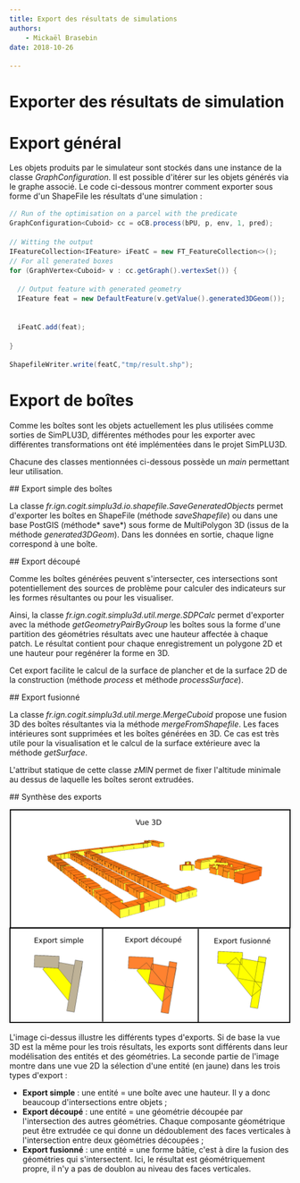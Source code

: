 ```yaml
---
title: Export des résultats de simulations
authors:
    - Mickaël Brasebin
date: 2018-10-26

---
```

# Exporter des résultats de simulation

# Export général

Les objets produits par le simulateur sont stockés dans une instance de la classe  *GraphConfiguration*. Il est possible d'itérer sur les objets générés via le graphe associé. Le code ci-dessous montrer comment exporter sous forme d'un ShapeFile les résultats d'une simulation :


```JAVA
// Run of the optimisation on a parcel with the predicate
GraphConfiguration<Cuboid> cc = oCB.process(bPU, p, env, 1, pred);

// Witting the output
IFeatureCollection<IFeature> iFeatC = new FT_FeatureCollection<>();
// For all generated boxes
for (GraphVertex<Cuboid> v : cc.getGraph().vertexSet()) {

  // Output feature with generated geometry
  IFeature feat = new DefaultFeature(v.getValue().generated3DGeom());


  iFeatC.add(feat);

}

ShapefileWriter.write(featC,"tmp/result.shp");
```

# Export de boîtes

Comme les boîtes sont les objets actuellement les plus utilisées comme sorties de SimPLU3D, différentes méthodes pour les exporter avec différentes transformations ont été implémentées dans le projet SimPLU3D.

Chacune des classes mentionnées ci-dessous possède un *main* permettant leur utilisation.


## Export simple des boîtes

La classe *fr.ign.cogit.simplu3d.io.shapefile.SaveGeneratedObjects*  permet d'exporter les boîtes en ShapeFile (méthode *saveShapefile*) ou dans une base PostGIS (méthode* save*) sous forme de MultiPolygon 3D (issus de la méthode *generated3DGeom*). Dans les données en sortie, chaque ligne correspond à une boîte.

## Export découpé

Comme les boîtes générées peuvent s'intersecter, ces intersections sont potentiellement des sources de problème pour calculer des indicateurs sur les formes résultantes ou pour les visualiser.

Ainsi, la classe *fr.ign.cogit.simplu3d.util.merge.SDPCalc* permet d'exporter avec la méthode *getGeometryPairByGroup* les boîtes sous la forme d'une partition des géométries résultats avec une hauteur affectée à chaque patch. Le résultat contient pour chaque enregistrement un polygone 2D et une hauteur pour regénérer la forme en 3D.

Cet export facilite le calcul de la surface de plancher et de la surface 2D de la construction (méthode *process* et méthode *processSurface*).


## Export fusionné

La classe *fr.ign.cogit.simplu3d.util.merge.MergeCuboid* propose une fusion 3D des boîtes résultantes via la méthode *mergeFromShapefile*. Les faces intérieures sont supprimées et les boîtes générées en 3D. Ce cas est très utile pour la visualisation et le calcul de la surface extérieure avec la méthode *getSurface*.

L'attribut statique de cette classe *zMIN* permet de fixer l'altitude minimale au dessus de laquelle les boîtes seront extrudées.


## Synthèse des exports

![Illustration des différents export](./img/exportTypes.png)

L'image ci-dessus illustre les différents types d'exports. Si de base la vue 3D est la même pour les trois résultats, les exports sont différents dans leur modélisation des entités et des géométries. La seconde partie de l'image montre dans une vue 2D la sélection d'une entité (en jaune) dans les trois types d'export :

- **Export simple** : une entité = une boîte avec une hauteur. Il y a donc beaucoup d'intersections entre objets ;
- **Export découpé** :  une entité = une géométrie découpée par l'intersection des autres géométries. Chaque composante géométrique peut être extrudée ce qui donne un dédoublement des faces verticales à l'intersection entre deux géométries découpées ;
- **Export fusionné** : une entité = une forme bâtie, c'est à dire la fusion des géométries qui s'intersectent. Ici, le résultat est géométriquement propre, il n'y a pas de doublon au niveau des faces verticales.
